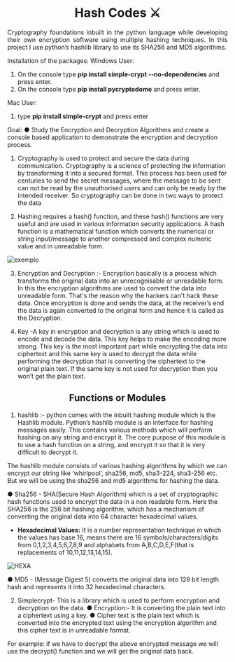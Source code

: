<h1 align="center"> Hash Codes ⚔️</h1>

<p align="justify">
  Cryptography foundations inbuilt in the python language while developing their own encryption software using multiple hashing techniques. In this project I use python’s hashlib library to use its SHA256 and MD5 algorithms.
  
Installation of the packages:
  Windows User:
1. On the console type **pip install simple-crypt --no-dependencies** and press enter.
2. On the console type **pip install pycryptodome** and press enter.
  
 Mac User:
1. type **pip install simple-crypt** and press enter

Goal:
● Study the Encryption and Decryption Algorithms and create a console based application to demonstrate the encryption and decryption process.

1) Cryptography is used to protect and secure the data during communication.
Cryptography is a science of protecting the information by transforming it into a secured format. This process has been used for centuries to send the secret messages, where the message to be sent can not be read by the unauthorised users and can only be ready by the intended receiver.
So cryptography can be done in two ways to protect the data

2) Hashing requires a hash() function, and these hash() functions are very useful and are used in various information security applications. A hash function is a mathematical function which converts the numerical or string
input/message to another compressed and complex numeric value and in unreadable form.

![exemplo](https://user-images.githubusercontent.com/100588945/164342688-4e6d9a18-2409-4c7d-9c40-c66416bef7c2.png)

  
3) Encryption and Decryption :- Encryption basically is a process which transforms the original data into an unrecognisable or unreadable form. In this the encryption algorithms are used to convert the data into unreadable form. That's the reason why the hackers can't hack these data. Once encryption is done and sends the data, at the receiver’s end the data is again converted to the original form and hence it is called as the Decryption.

4) Key -A key in encryption and decryption is any string which is used to encode and decode the data. This key helps to make the encoding more strong. This key is the
most important part while encrypting the data into ciphertext and this same key is used to decrypt the data while performing the decryption that is converting the ciphertext to the original plain text. If the same key is not used for decryption then you won’t get the plain text.
  
  
  <h2 align="center">Functions or Modules</h2>
  
1) hashlib :- python comes with the inbuilt hashing module which is the Hashlib module. Python’s hashlib module is an interface for hashing messages easily.
This contains various methods which will perform hashing on any string and encrypt it. The core purpose of this module is to use a hash function on a string,
and encrypt it so that it is very difficult to decrypt it.

The hashlib module consists of various hashing algorithms by which we can encrypt our string like ‘whirlpool’, sha256, md5, sha3-224, sha3-256 etc. But we will be using the sha256 and md5 algorithms for hashing the data.

● Sha256 - SHA(Secure Hash Algorithm) which is a set of cryptographic hash functions used to encrypt the data in a non readable form. Here the
SHA256 is the 256 bit hashing algorithm, which has a mechanism of converting the original data into 64 character hexadecimal values.
- **Hexadecimal Values:** It is a number representation technique in which the values has base 16, means there are 16 symbols/characters/digits from 0,1,2,3,4,5,6,7,8,9 and alphabets from A,B,C,D,E,F(that is replacements of 10,11,12,13,14,15).

![HEXA](https://user-images.githubusercontent.com/100588945/164342399-2d54e53d-0360-459a-a28c-4f168e4cba1d.png)

● MD5 - (Message Digest 5) converts the original data into 128 bit length hash and represents it into 32 hexadecimal characters.

2) Simplecrypt- This is a library which is used to perform encryption and decryption on the data.
● Encryption:- It is converting the plain text into a ciphertext using a key.
● Cipher text is the plain text which is converted into the encrypted text using the encryption algorithm and this cipher text is in unreadable format.

For example: if we have to decrypt the above encrypted message we will use the decrypt() function and we will get the original data back.
  </p>
